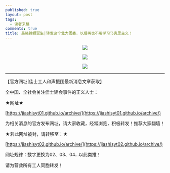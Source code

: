 ```yaml
---
published: true
layout: post
tags:
  - 读者来稿
comments: true
title: 最强锦鲤诞生|转发这个北大团委，以后再也不用学习马克思主义！
---
```


<p align="center"> <img src="https://files.catbox.moe/7iqdwt.jpg"> </p> 

<p align="center"> <img src="https://files.catbox.moe/fqbwmb.jpg"> </p> 

<p align="center"> <img src="https://files.catbox.moe/esyig6.jpg"> </p> 



---

【官方网址|佳士工人和声援团最新消息文章获取】

全中国、全社会关注佳士建会事件的正义人士：

★网址★

[https://jiashisyt01.github.io/archive/](https://jiashisyt01.github.io/archive/)

为相关消息的官方发布网址，请大家收藏，经常浏览，积极转发！推荐大家翻墙！

★若此网址被封，请转移至：★

[https://jiashisyt02.github.io/archive/](https://jiashisyt02.github.io/archive/)

网址规律：数字更换为02、03、04...以此类推！

请为营救所有工人同胞转发！
